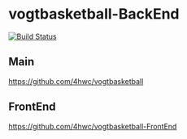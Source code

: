 # vogtbasketball-BackEnd

[![Build Status](https://travis-ci.com/4hwc/vogtbasketball-BackEnd.svg)](https://travis-ci.com/4hwc/vogtbasketball-BackEnd)

## Main

https://github.com/4hwc/vogtbasketball


## FrontEnd

https://github.com/4hwc/vogtbasketball-FrontEnd
